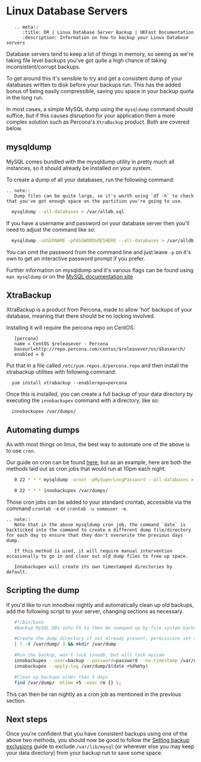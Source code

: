 # Linux Database Servers

```eval_rst
   .. meta::
      :title: DR | Linux Database Server Backup | UKFast Documentation
      :description: Information on how to backup your Linux Database servers
```  

Database servers tend to keep a lot of things in memory, so seeing as we're taking file level backups you've got quite a high chance of taking inconsistent/corrupt backups.

To get around this it's sensible to try and get a consistent dump of your databases written to disk before your backups run. This has the added bonus of being easily compressible, saving you space in your backup quota in the long run.

In most cases, a simple MySQL dump using the `mysqldump` command should suffice, but if this causes disruption for your application then a more complex solution such as Percona's `XtraBackup` product. Both are covered below.

## mysqldump

MySQL comes bundled with the mysqldump utility in pretty much all instances, so it should already be installed on your system.

To create a dump of all your databases, run the following command:

```eval_rst
.. note::
   Dump files can be quite large, so it's worth using `df -h` to check that you've got enough space on the partition you're going to use.
```

```bash
  mysqldump --all-databases > /var/alldb.sql
```

If you have a username and password on your database server then you'll need to adjust the command like so:

```bash
  mysqldump -uUSERNAME -pPASSWORDGOESHERE --all-databases > /var/alldb.sql
```

You can omit the password from the command line and just leave `-p` on it's own to get an interactive password prompt if you prefer.

Further information on mysqldump and it's various flags can be found using `man mysqldump` or on the [MySQL documentation site](https://dev.mysql.com/doc/refman/5.1/en/mysqldump.html)


## XtraBackup

XtraBackup is a product from Percona, made to allow 'hot' backups of your database, meaning that there should be no locking involved.

Installing it will require the percona repo on CentOS:

```console   
   [percona]
   name = CentOS $releasever - Percona
   baseurl=http://repo.percona.com/centos/$releasever/os/$basearch/
   enabled = 0
```

Put that in a file called `/etc/yum.repos.d/percona.repo` and then install the xtrabackup utilities with following command:

```console
  yum install xtrabackup --enablerepo=percona
```

Once this is installed, you can create a full backup of your data directory by executing the `innobackupex` command with a directory, like so:

```console
  innobackupex /var/dumps/
```

## Automating dumps

As with most things on linux, the best way to automate one of the above is to use `cron`.

Our guide on cron can be found [here](/operatingsystems/linux/basics/cron.html), but as an example, here are both the methods laid out as cron jobs that would run at 10pm each night:

```bash
   0 22 * * * mysqldump -uroot -pMySuperLongPassword --all-databases > /var/dumps/alldb-`date`.sql
```
```bash
   0 22 * * * innobackupex /var/dumps/
```

Those cron jobs can be added to your standard crontab, accessible via the command `crontab -e` or `crontab -u someuser -e`.

```eval_rst
.. note::   
   Note that in the above mysqldump cron job, the command `date` is backticked into the command to create a different dump file/directory for each day to ensure that they don't overwrite the previous days dump.

   If this method is used, it will require manual intervention occasionally to go in and clear out old dump files to free up space.

   Innobackupex will create its own timestamped directories by default.
```

## Scripting the dump

If you'd like to run innodbex nightly and automatically clean up old backups, add the following script to your server, changing sections as necessary.

```bash
   #!/bin/bash
   #Backup MySQL DBs onto FS to then be sweeped up by file system backups.

   #Create the dump directory if not already present, permissions set as user that runs the script
   [ ! -d /var/dump/ ] && mkdir /var/dump

   #Run the backup, won't lock innodb, but will lock myisam
   innobackupex --user=backup --password=password --no-timestamp /var/dump/$(date +%d%m%y)
   innobackupex --apply-log /var/dump/$(date +%d%m%y)

   #Clean up backups older than 5 days
   find /var/dump/ -mtime +5 -exec rm {} \;
```

This can then be ran nightly as a cron job as mentioned in the previous section.

## Next steps

Once you're confident that you have consistent backups using one of the above two methods, you should now be good to follow the [Setting backup exclusions](https://my.ukfast.co.uk/faq/1090.html) guide to exclude `/var/lib/mysql` (or wherever else you may keep your data directory) from your backup run to save some space.
